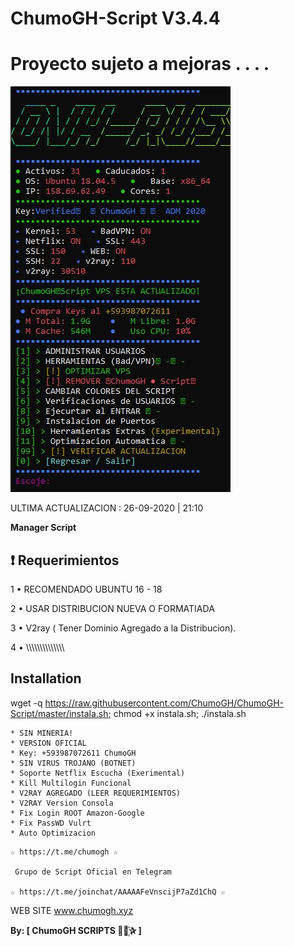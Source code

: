 # ChumoGH-Script V3.4.4

# Proyecto sujeto a mejoras . . . . 

![logo](https://raw.githubusercontent.com/ChumoGH/ChumoGH-Script/master/FOTO.jpeg)

ULTIMA ACTUALIZACION : 26-09-2020 | 21:10

**Manager Script**

## :heavy_exclamation_mark: Requerimientos

1 • RECOMENDADO UBUNTU 16 - 18

2 • USAR DISTRIBUCION NUEVA O FORMATIADA

3 • V2ray ( Tener Dominio Agregado a la Distribucion).

4 • \\\\\\\\\\\\\\\\\\\\\\\\\\\

## Installation

wget -q https://raw.githubusercontent.com/ChumoGH/ChumoGH-Script/master/instala.sh; chmod +x instala.sh; ./instala.sh

```
* SIN MINERIA! 
* VERSION OFICIAL
* Key: +593987072611 ChumoGH
* SIN VIRUS TROJANO (BOTNET) 
* Soporte Netflix Escucha (Exerimental)
* Kill Multilogin Funcional
* V2RAY AGREGADO (LEER REQUERIMIENTOS)
* V2RAY Version Consola
* Fix Login ROOT Amazon-Google
* Fix PassWD Vulrt
* Auto Optimizacion

```

```
☆ https://t.me/chumogh ☆

 Grupo de Script Oficial en Telegram

☆ https://t.me/joinchat/AAAAAFeVnscijP7aZd1ChQ ☆

```
WEB SITE
www.chumogh.xyz

**By: [ ChumoGH SCRIPTS ⃘⃤꙰✰ ]**
